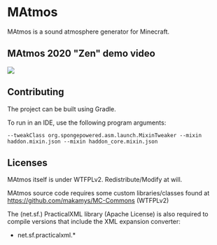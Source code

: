 MAtmos
======

MAtmos is a sound atmosphere generator for Minecraft.

## MAtmos 2020 "Zen" demo video
[![](http://img.youtube.com/vi/3F85g3e2_MY/0.jpg)](http://www.youtube.com/watch?v=3F85g3e2_MY "")

## Contributing
The project can be built using Gradle.

To run in an IDE, use the following program arguments:

`--tweakClass org.spongepowered.asm.launch.MixinTweaker --mixin haddon.mixin.json --mixin haddon_core.mixin.json`

## Licenses

MAtmos itself is under WTFPLv2. Redistribute/Modify at will.

MAtmos source code requires some custom libraries/classes found at https://github.com/makamys/MC-Commons (WTFPLv2)

The (net.sf.) PracticalXML library (Apache License) is also required to compile versions that include the XML expansion converter:
- net.sf.practicalxml.*
